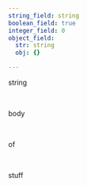 ```yaml
---
string_field: string
boolean_field: true
integer_field: 0
object_field:
  str: string
  obj: {}

---
```


<p>string</p>
<p>&nbsp;</p>
<p>body</p>
<p>&nbsp;</p>
<p>of</p>
<p>&nbsp;</p>
<p>stuff</p>

